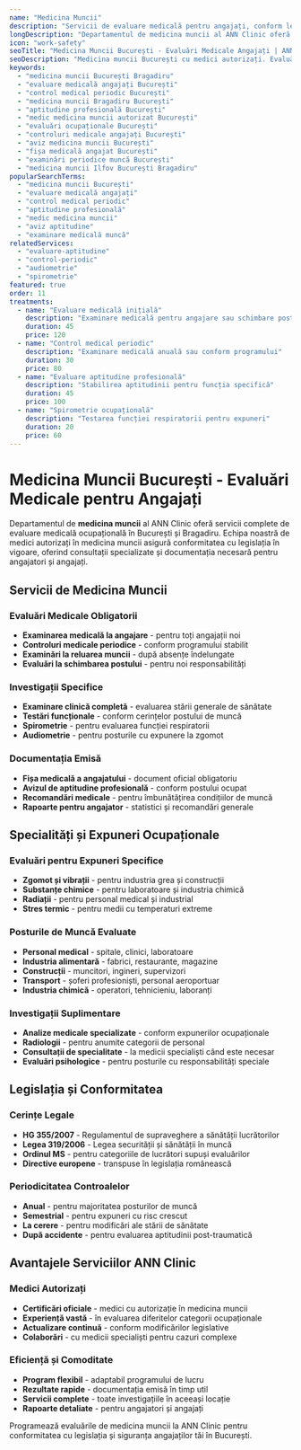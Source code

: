 ```yaml
---
name: "Medicina Muncii"
description: "Servicii de evaluare medicală pentru angajați, conform legislației în vigoare, oferite de specialiști autorizați în medicina muncii"
longDescription: "Departamentul de medicina muncii al ANN Clinic oferă servicii complete de evaluare medicală ocupațională în București. Echipa noastră de medici autorizați în medicina muncii asigură consultații, investigații și documentația necesară conform cerințelor legale pentru angajatori și angajați."
icon: "work-safety"
seoTitle: "Medicina Muncii București - Evaluări Medicale Angajați | ANN Clinic"
seoDescription: "Medicina muncii București cu medici autorizați. Evaluări medicale angajați, controluri periodice, aptitudini profesionale. ANN Clinic Bragadiru."
keywords:
  - "medicina muncii București Bragadiru"
  - "evaluare medicală angajați București"
  - "control medical periodic București"
  - "medicina muncii Bragadiru București"
  - "aptitudine profesională București"
  - "medic medicina muncii autorizat București"
  - "evaluări ocupaționale București"
  - "controluri medicale angajați București"
  - "aviz medicina muncii București"
  - "fișa medicală angajat București"
  - "examinări periodice muncă București"
  - "medicina muncii Ilfov București Bragadiru"
popularSearchTerms:
  - "medicina muncii București"
  - "evaluare medicală angajați"
  - "control medical periodic"
  - "aptitudine profesională"
  - "medic medicina muncii"
  - "aviz aptitudine"
  - "examinare medicală muncă"
relatedServices:
  - "evaluare-aptitudine"
  - "control-periodic"
  - "audiometrie"
  - "spirometrie"
featured: true
order: 11
treatments:
  - name: "Evaluare medicală inițială"
    description: "Examinare medicală pentru angajare sau schimbare post"
    duration: 45
    price: 120
  - name: "Control medical periodic"
    description: "Examinare medicală anuală sau conform programului"
    duration: 30
    price: 80
  - name: "Evaluare aptitudine profesională"
    description: "Stabilirea aptitudinii pentru funcția specifică"
    duration: 45
    price: 100
  - name: "Spirometrie ocupațională"
    description: "Testarea funcției respiratorii pentru expuneri"
    duration: 20
    price: 60
---
```


# Medicina Muncii București - Evaluări Medicale pentru Angajați

Departamentul de **medicina muncii** al ANN Clinic oferă servicii complete de evaluare medicală ocupațională în București și Bragadiru. Echipa noastră de medici autorizați în medicina muncii asigură conformitatea cu legislația în vigoare, oferind consultații specializate și documentația necesară pentru angajatori și angajați.

## Servicii de Medicina Muncii

### Evaluări Medicale Obligatorii

- **Examinarea medicală la angajare** - pentru toți angajații noi
- **Controluri medicale periodice** - conform programului stabilit
- **Examinări la reluarea muncii** - după absențe îndelungate
- **Evaluări la schimbarea postului** - pentru noi responsabilități

### Investigații Specifice

- **Examinare clinică completă** - evaluarea stării generale de sănătate
- **Testări funcționale** - conform cerințelor postului de muncă
- **Spirometrie** - pentru evaluarea funcției respiratorii
- **Audiometrie** - pentru posturile cu expunere la zgomot

### Documentația Emisă

- **Fișa medicală a angajatului** - document oficial obligatoriu
- **Avizul de aptitudine profesională** - conform postului ocupat
- **Recomandări medicale** - pentru îmbunătățirea condițiilor de muncă
- **Rapoarte pentru angajator** - statistici și recomandări generale

## Specialități și Expuneri Ocupaționale

### Evaluări pentru Expuneri Specifice

- **Zgomot și vibrații** - pentru industria grea și construcții
- **Substanțe chimice** - pentru laboratoare și industria chimică
- **Radiații** - pentru personal medical și industrial
- **Stres termic** - pentru medii cu temperaturi extreme

### Posturile de Muncă Evaluate

- **Personal medical** - spitale, clinici, laboratoare
- **Industria alimentară** - fabrici, restaurante, magazine
- **Construcții** - muncitori, ingineri, supervizori
- **Transport** - șoferi profesioniști, personal aeroportuar
- **Industria chimică** - operatori, tehnicieniu, laboranți

### Investigații Suplimentare

- **Analize medicale specializate** - conform expunerilor ocupaționale
- **Radiologii** - pentru anumite categorii de personal
- **Consultații de specialitate** - la medicii specialiști când este necesar
- **Evaluări psihologice** - pentru posturile cu responsabilități speciale

## Legislația și Conformitatea

### Cerințe Legale

- **HG 355/2007** - Regulamentul de supraveghere a sănătății lucrătorilor
- **Legea 319/2006** - Legea securității și sănătății în muncă
- **Ordinul MS** - pentru categoriile de lucrători supuși evaluărilor
- **Directive europene** - transpuse în legislația românească

### Periodicitatea Controalelor

- **Anual** - pentru majoritatea posturilor de muncă
- **Semestrial** - pentru expuneri cu risc crescut
- **La cerere** - pentru modificări ale stării de sănătate
- **După accidente** - pentru evaluarea aptitudinii post-traumatică

## Avantajele Serviciilor ANN Clinic

### Medici Autorizați

- **Certificări oficiale** - medici cu autorizație în medicina muncii
- **Experiență vastă** - în evaluarea diferitelor categorii ocupaționale
- **Actualizare continuă** - conform modificărilor legislative
- **Colaborări** - cu medicii specialiști pentru cazuri complexe

### Eficiență și Comoditate

- **Program flexibil** - adaptabil programului de lucru
- **Rezultate rapide** - documentația emisă în timp util
- **Servicii complete** - toate investigațiile în aceeași locație
- **Rapoarte detaliate** - pentru angajatori și angajați

Programează evaluările de medicina muncii la ANN Clinic pentru conformitatea cu legislația și siguranța angajaților tăi în București.
